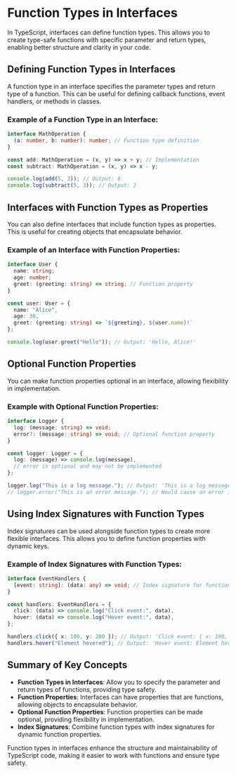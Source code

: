 # Function Types in Interfaces

In TypeScript, interfaces can define function types. This allows you to create type-safe functions with specific parameter and return types, enabling better structure and clarity in your code.

## Defining Function Types in Interfaces

A function type in an interface specifies the parameter types and return type of a function. This can be useful for defining callback functions, event handlers, or methods in classes.

### Example of a Function Type in an Interface:

```typescript
interface MathOperation {
  (a: number, b: number): number; // Function type definition
}

const add: MathOperation = (x, y) => x + y; // Implementation
const subtract: MathOperation = (x, y) => x - y;

console.log(add(5, 3)); // Output: 8
console.log(subtract(5, 3)); // Output: 2
```

## Interfaces with Function Types as Properties

You can also define interfaces that include function types as properties. This is useful for creating objects that encapsulate behavior.

### Example of an Interface with Function Properties:

```typescript
interface User {
  name: string;
  age: number;
  greet: (greeting: string) => string; // Function property
}

const user: User = {
  name: "Alice",
  age: 30,
  greet: (greeting: string) => `${greeting}, ${user.name}!`
};

console.log(user.greet("Hello")); // Output: 'Hello, Alice!'
```

## Optional Function Properties

You can make function properties optional in an interface, allowing flexibility in implementation.

### Example with Optional Function Properties:

```typescript
interface Logger {
  log: (message: string) => void;
  error?: (message: string) => void; // Optional function property
}

const logger: Logger = {
  log: (message) => console.log(message),
  // error is optional and may not be implemented
};

logger.log("This is a log message."); // Output: 'This is a log message.'
// logger.error("This is an error message."); // Would cause an error if called
```

## Using Index Signatures with Function Types

Index signatures can be used alongside function types to create more flexible interfaces. This allows you to define function properties with dynamic keys.

### Example of Index Signatures with Function Types:

```typescript
interface EventHandlers {
  [event: string]: (data: any) => void; // Index signature for function properties
}

const handlers: EventHandlers = {
  click: (data) => console.log("Click event:", data),
  hover: (data) => console.log("Hover event:", data),
};

handlers.click({ x: 100, y: 200 }); // Output: 'Click event: { x: 100, y: 200 }'
handlers.hover("Element hovered"); // Output: 'Hover event: Element hovered'
```

## Summary of Key Concepts

- **Function Types in Interfaces**: Allow you to specify the parameter and return types of functions, providing type safety.
- **Function Properties**: Interfaces can have properties that are functions, allowing objects to encapsulate behavior.
- **Optional Function Properties**: Function properties can be made optional, providing flexibility in implementation.
- **Index Signatures**: Combine function types with index signatures for dynamic function properties.

Function types in interfaces enhance the structure and maintainability of TypeScript code, making it easier to work with functions and ensure type safety.
